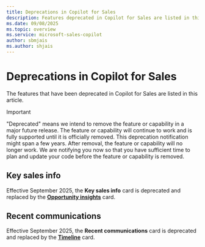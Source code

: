 ```yaml
---
title: Deprecations in Copilot for Sales
description: Features deprecated in Copilot for Sales are listed in this article, giving users time to update their code before removal.
ms.date: 09/08/2025
ms.topic: overview
ms.service: microsoft-sales-copilot
author: sbmjais
ms.author: shjais
---
```


# Deprecations in Copilot for Sales

The features that have been deprecated in Copilot for Sales are listed in this article. 

> [!Important]
> "Deprecated" means we intend to remove the feature or capability in a major future release. The feature or capability will continue to work and is fully supported until it is officially removed. This deprecation notification might span a few years. After removal, the feature or capability will no longer work. We are notifying you now so that you have sufficient time to plan and update your code before the feature or capability is removed.

## Key sales info 

Effective September 2025, the **Key sales info** card is deprecated and replaced by the [**Opportunity insights**](view-opportunity-insights.md) card.

## Recent communications

Effective September 2025, the **Recent communications** card is deprecated and replaced by the [**Timeline**](view-timeline-card.md) card.
